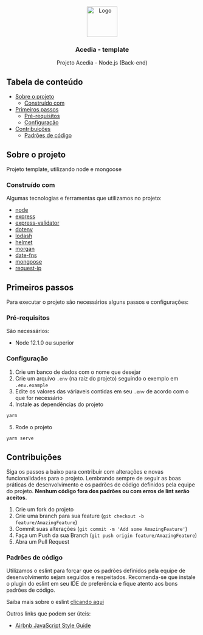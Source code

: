 <!-- PROJECT LOGO -->
<br />
<p align="center">
  <img src="https://github.com/othneildrew/Best-README-Template/raw/master/images/logo.png" alt="Logo" width="80" height="80">

  <h3 align="center">Acedia - template</h3>

  <p align="center">
    Projeto Acedia - Node.js (Back-end)
  </p>
</p>

<!-- TABLE OF CONTENTS -->
## Tabela de conteúdo

* [Sobre o projeto](#sobre-o-projeto)
  * [Construído com](#construído-com)
* [Primeiros passos](#primeiros-passos)
  * [Pré-requisitos](#pré-requisitos)
  * [Configuração](#configuração)
* [Contribuições](#contribuições)
  * [Padrões de código](#padrões-de-código)

<!-- ABOUT THE PROJECT -->
## Sobre o projeto
Projeto template, utilizando node e mongoose

### Construído com

Algumas tecnologias e ferramentas que utilizamos no projeto:

* [node](https://nodejs.org/en/)
* [express](https://expressjs.com/pt-br/)
* [express-validator](https://express-validator.github.io/docs/)
* [dotenv](https://github.com/motdotla/dotenv)
* [lodash](https://github.com/lodash/lodash)
* [helmet](https://github.com/helmetjs/helmet)
* [morgan](https://github.com/expressjs/morgan)
* [date-fns](https://github.com/date-fns/date-fns)
* [mongoose](https://mongoosejs.com/)
* [request-ip](https://github.com/pbojinov/request-ip)

<!-- GETTING STARTED -->
## Primeiros passos

Para executar o projeto são necessários alguns passos e configurações:

### Pré-requisitos

São necessários:
* Node 12.1.0 ou superior

### Configuração

1. Crie um banco de dados com o nome que desejar
2. Crie um arquivo `.env` (na raiz do projeto) seguindo o exemplo em `.env.example`
3. Edite os valores das váriaveis contidas em seu `.env` de acordo com o que for necessário
4. Instale as dependências do projeto
```sh
yarn
```
5. Rode o projeto
```sh
yarn serve
```

<!-- CONTRIBUTING -->
## Contribuições

Siga os passos a baixo para contribuir com alterações e novas funcionalidades para o projeto. Lembrando sempre de seguir as boas práticas de desenvolvimento e os padrões de código definidos pela equipe do projeto. **Nenhum código fora dos padrões ou com erros de lint serão aceitos**.

1. Crie um fork do projeto
2. Crie uma branch para sua feature (`git checkout -b feature/AmazingFeature`)
3. Commit suas alterações (`git commit -m 'Add some AmazingFeature'`)
4. Faça um Push da sua Branch  (`git push origin feature/AmazingFeature`)
5. Abra um Pull Request

### Padrões de código

Utilizamos o eslint para forçar que os padrões definidos pela equipe de desenvolvimento sejam seguidos e respeitados. Recomenda-se que instale o plugin do eslint em seu IDE de preferência e fique atento aos bons padrões de código.

Saiba mais sobre o eslint [clicando aqui](https://github.com/eslint/eslint)

Outros links que podem ser úteis:

* [Airbnb JavaScript Style Guide](https://github.com/airbnb/javascript)
